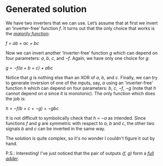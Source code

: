 Generated solution
==================

We have two inverters that we can use. Let’s assume that at first we invert an ‘inverter-free’ function _f_. It turns out that the only choice that works is the [_majority function_](http://en.wikipedia.org/wiki/Majority_function):

_f = ab + ac + bc_

Now we can invert another ‘inverter-free’ function _g_ which can depend on four parameters: _a_, _b_, _c_, and _¬f_. Again, we have only one choice for _g_:

_g = ¬f(a + b + c)  + abc_

Notice that _g_ is nothing else than an XOR of _a_, _b_, and _c_. Finally, we can try to generate inversion of one of the inputs, say, _a_ using an 'inverter-free' function _h_ which can depend on four parameters: _b_, _c_, _¬f_, _¬g_ (note that _h_ cannot depend on _a_ since it is monotonic). The only function which does the job is:

_h = ¬f(b + c + ¬g) + ¬gbc_

It is not difficult to symbolically check that _h = ¬a_ as intended. Since functions _f_ and _g_ are symmetric with respect to _a_, _b_ and _c_, the other two signals _b_ and _c_ can be inverted in the same way.

The solution is quite complex, so it's no wonder I couldn't figure it out by hand.

P.S.: Interesting! I've just noticed that the pair of outputs _(f, g)_ form a [_full adder_](http://en.wikipedia.org/wiki/Adder_(electronics)#Full_adder).
